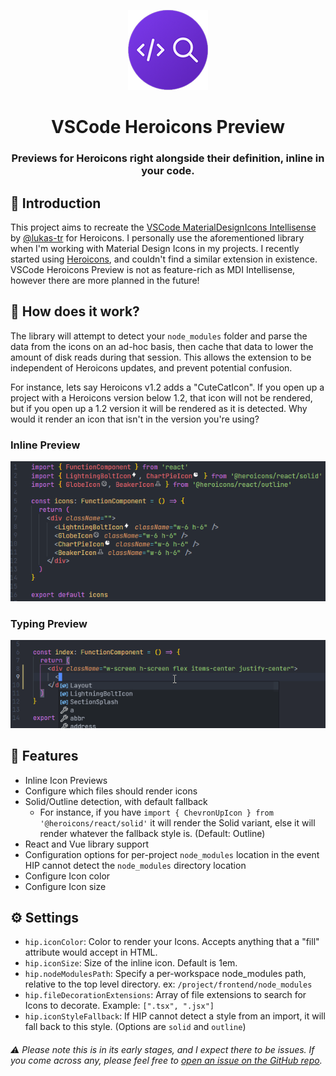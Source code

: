 <p align="center">
<img src="img/icon.png" alt="VSCode Heroicons Logo">
</p>

<h1 align="center">VSCode Heroicons Preview</h1>
<h3 align="center">Previews for Heroicons right alongside their definition, inline in your code.</h3>

## 👋 Introduction

This project aims to recreate the [VSCode MaterialDesignIcons Intellisense](https://github.com/lukas-tr/vscode-materialdesignicons-intellisense) by [@lukas-tr](https://github.com/lukas-tr) for Heroicons. I personally use the aforementioned library when I'm working with Material Design Icons in my projects. I recently started using [Heroicons](https://heroicons.com/), and couldn't find a similar extension in existence. VSCode Heroicons Preview is not as feature-rich as MDI Intellisense, however there are more planned in the future!

## 🧠 How does it work?
The library will attempt to detect your `node_modules` folder and parse the data from the icons on an ad-hoc basis, then cache that data to lower the amount of disk reads during that session. This allows the extension to be independent of Heroicons updates, and prevent potential confusion.

For instance, lets say Heroicons v1.2 adds a "CuteCatIcon". If you open up a project with a Heroicons version below 1.2, that icon will not be rendered, but if you open up a 1.2 version it will be rendered as it is detected. Why would it render an icon that isn't in the version you're using?

### Inline Preview
![Inline Preview](/img/inline_preview.png)

### Typing Preview
![Typing Preview](/img/typing_preview.gif)

## 🎨 Features
- Inline Icon Previews
- Configure which files should render icons
- Solid/Outline detection, with default fallback
  - For instance, if you have `import { ChevronUpIcon } from '@heroicons/react/solid'` it will render the Solid variant, else it will render whatever the fallback style is. (Default: Outline)
- React and Vue library support
- Configuration options for per-project `node_modules` location in the event HIP cannot detect the `node_modules` directory location
- Configure Icon color
- Configure Icon size

## ⚙ Settings
- `hip.iconColor`: Color to render your Icons. Accepts anything that a \"fill\" attribute would accept in HTML.
- `hip.iconSize`: Size of the inline icon. Default is 1em.
- `hip.nodeModulesPath`: Specify a per-workspace node_modules path, relative to the top level directory. ex: `/project/frontend/node_modules`
- `hip.fileDecorationExtensions`: Array of file extensions to search for Icons to decorate. Example: `[".tsx", ".jsx"]`
- `hip.iconStyleFallback`: If HIP cannot detect a style from an import, it will fall back to this style. (Options are `solid` and `outline`)

###### ⚠ Please note this is in its early stages, and I expect there to be issues. If you come across any, please feel free to [open an issue on the GitHub repo](https://github.com/BButner/VSCode-Heroicons-Preview/issues).